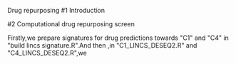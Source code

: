 Drug repurposing
#1 Introduction

#2 Computational drug repurposing screen

Firstly,we prepare signatures for drug predictions towards "C1" and "C4" in "build lincs signature.R".And then ,in "C1_LINCS_DESEQ2.R" and "C4_LINCS_DESEQ2.R",we 

